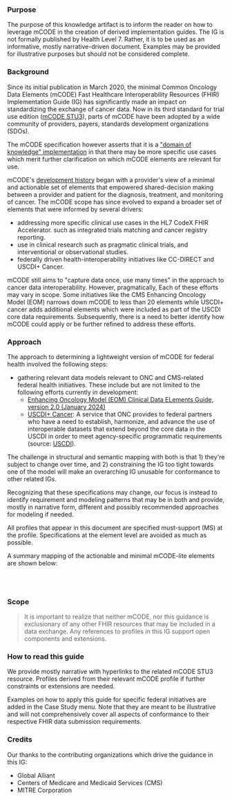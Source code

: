 
### Purpose

The purpose of this knowledge artifact is to inform the reader on how to leverage mCODE in the creation of derived implementation guides. The IG is not formally published by Health Level 7. Rather, it is to be used as an informative, mostly narrative-driven document. Examples may be provided for illustrative purposes but should not be considered complete.

### Background

Since its initial publication in March 2020, the minimal Common Oncology Data Elements (mCODE) Fast Healthcare Interoperability Resources (FHIR) Implementation Guide (IG) has significantly made an impact on standardizing the exchange of cancer data. Now in its third standard for trial use edition ([mCODE STU3](https://hl7.org/fhir/us/mcode/)), parts of mCODE have been adopted by a wide community of providers, payers, standards development organizations (SDOs). 

The mCODE specification however asserts that it is a ["domain of knowledge" implementation](https://hl7.org/fhir/us/mcode/#understanding-this-guide) in that there may be more specific use cases which merit further clarification on which mCODE elements are relevant for use. 

mCODE's [development history](https://hl7.org/fhir/us/mcode/#development-history) began with a provider's view of a minimal and actionable set of elements that empowered shared-decision making between a provider and patient for the diagnosis, treatment, and monitoring of cancer. The mCODE scope has since evolved to expand a broader set of elements that were informed by several drivers: 
* addressing more specific clinical use cases in the HL7 CodeX FHIR Accelerator. such as integrated trials matching and cancer registry reporting.
* use in clinical research such as pragmatic clinical trials, and interventional or observational studies.
* federally driven health-interoperability initiatives like CC-DIRECT and USCDI+ Cancer.

mCODE still aims to "capture data once, use many times" in the approach to cancer data interoperability. However, pragmatically, Each of these efforts may vary in scope. Some initiatives like the CMS Enhancing Oncology Model (EOM) narrows down mCODE to less than 20 elements while USCDI+ cancer adds additional elements which were included as part of the USCDI core data requirements. Subsequently, there is a need to better identify how mCODE could apply or be further refined to address these efforts.


### Approach

The approach to determining a lightweight version of mCODE for federal health involved the following steps:
* gathering relevant data models relevant to ONC and CMS-related federal health initiatives. These include but are not limited to the following efforts currently in development:
  * [Enhancing Oncology Model (EOM) Clinical Data ELements Guide, version 2.0 (January 2024)](https://www.cms.gov/priorities/innovation/media/document/eom-clinical-data-elements-guide)
  * [USCDI+ Cancer](https://uscdiplus.healthit.gov/uscdi?id=uscdi_record&table=x_g_sshh_uscdi_domain&sys_id=71df78228745b95098e5edb90cbb3527&view=sp): A service that ONC provides to federal partners who have a need to establish, harmonize, and advance the use of interoperable datasets that extend beyond the core data in the USCDI in order to meet agency-specific programmatic requirements (source: [USCDI](https://uscdiplus.healthit.gov/uscdi)).

The challenge in structural and semantic mapping with both is that 1) they're subject to change over time, and 2) constraining the IG too tight towards one of the model will make an overarching IG unusable for conformance to other related IGs. 

Recognizing that these specifications may change, our focus is instead to identify requirement and modeling patterns that may be in both and provide, mostly in narrative form, different and possibly recommended approaches for modeling if needed. 

All profiles that appear in this document are specified must-support (MS) at the profile. Specifications at the element level are avoided as much as possible.

A summary mapping of the actionable and minimal mCODE-lite elements are shown below:

<br/>
<object data="mCodeLiteDiagram.svg" type="image/svg+xml"></object>
<br/>


### Scope

<blockquote class="stu-note">
    <p>
    It is important to realize that neither mCODE, nor this guidance is exclusionary of any other FHIR resources that may be included in a data exchange. Any references to profiles in this IG support open components and extensions. 
    </p>
</blockquote>

### How to read this guide

We provide mostly narrative with hyperlinks to the related mCODE STU3 resource. Profiles derived from their relevant mCODE profile if further constraints or extensions are needed.

Examples on how to apply this guide for specific federal initiatives are added in the Case Study menu. Note that they are meant to be illustrative and will not comprehensively cover all aspects of conformance to their respective FHIR data submission requirements. 

### Credits

Our thanks to the contributing organizations which drive the guidance in this IG:
* Global Alliant
* Centers of Medicare and Medicaid Services (CMS)
* MITRE Corporation


<!-- **Notes:**
Goal: keeping CMS in line. Adopt a similar approach to the way [PDEx](https://build.fhir.org/ig/HL7/davinci-epdx/toc.html) reference US Core with some narrative on how mCODE resources would be leveraged.

Options:
1. bring in mCODE profiles and exclude elements with 0..0. **mlt_update_20240121**: tested and not a good option because it will reject any resource instance containing the 0..0 specified elements.
2. adopt the PDEx approach and only bring in profiles if there needs to be further constraints. The rest is narrative. Change optional things as 0..0

* for tumor markers, create narrative that TumorMarkerTest could be a subset of mCODE, give an example that narrows down the mCODE value set to ER, PR, HER2, and then (in general assumptions section) assume that conformance will be based on attestation (not programmatically validating). -->
  